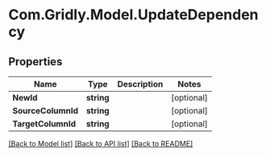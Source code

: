 
# Com.Gridly.Model.UpdateDependency

## Properties

Name | Type | Description | Notes
------------ | ------------- | ------------- | -------------
**NewId** | **string** |  | [optional] 
**SourceColumnId** | **string** |  | [optional] 
**TargetColumnId** | **string** |  | [optional] 

[[Back to Model list]](../README.md#documentation-for-models)
[[Back to API list]](../README.md#documentation-for-api-endpoints)
[[Back to README]](../README.md)

